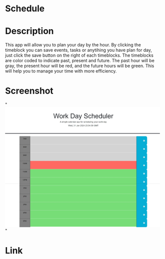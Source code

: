 # Schedule

# Description

This app will allow you to plan your day by the hour. By clicking the timeblock you can save events, tasks or anytihing you have plan for day, just click the save button on the right of each timeblocks. The timeblocks are color coded to indicate past, present and future. The past hour will be gray, the present hour will be red, and the future hours will be green. This will help you to manage your time with more efficiency. 


# Screenshot

"![Screenshot](./assets/MyDay.capt.jpeg)"

# Link 



